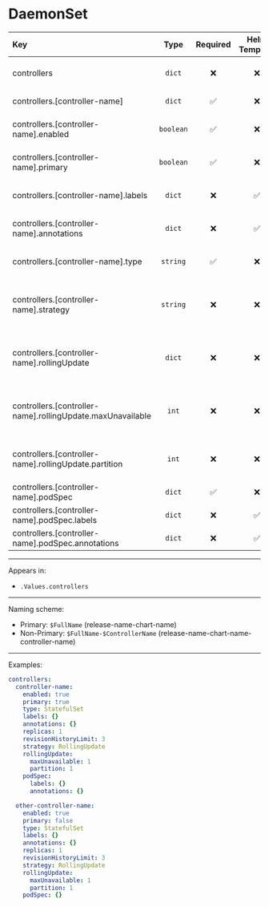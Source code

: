 # DaemonSet

| Key                                                        |   Type    | Required | Helm Template |     Default     | Description                                                          |
| :--------------------------------------------------------- | :-------: | :------: | :-----------: | :-------------: | :------------------------------------------------------------------- |
| controllers                                                |  `dict`   |    ❌    |      ❌       |      `{}`       | Define the controllers as dicts                                      |
| controllers.[controller-name]                              |  `dict`   |    ✅    |      ❌       |      `{}`       | Holds controller definition                                          |
| controllers.[controller-name].enabled                      | `boolean` |    ✅    |      ❌       |     `false`     | Enables or Disables the controller                                   |
| controllers.[controller-name].primary                      | `boolean` |    ✅    |      ❌       |     `false`     | Sets the controller as primary                                       |
| controllers.[controller-name].labels                       |  `dict`   |    ❌    |      ✅       |      `{}`       | Additional labels for controller                                     |
| controllers.[controller-name].annotations                  |  `dict`   |    ❌    |      ✅       |      `{}`       | Additional annotations for controller                                |
| controllers.[controller-name].type                         | `string`  |    ✅    |      ❌       |      `""`       | Define the type (kind) of the controller                             |
| controllers.[controller-name].strategy                     | `string`  |    ❌    |      ❌       | `RollingUpdate` | Define the strategy of the controller (OnDelete, RollingUpdate)      |
| controllers.[controller-name].rollingUpdate                |  `dict`   |    ❌    |      ❌       |      `{}`       | Holds the rollingUpdate options, Only when strategy is RollingUpdate |
| controllers.[controller-name].rollingUpdate.maxUnavailable |   `int`   |    ❌    |      ❌       |                 | Define the maxUnavailable, Only when strategy is RollingUpdate       |
| controllers.[controller-name].rollingUpdate.partition      |   `int`   |    ❌    |      ❌       |                 | Define the partition, Only when strategy is RollingUpdate            |
| controllers.[controller-name].podSpec                      |  `dict`   |    ✅    |      ❌       |      `{}`       | Holds the pod definition                                             |
| controllers.[controller-name].podSpec.labels               |  `dict`   |    ❌    |      ✅       |      `{}`       | Pod Labels                                                           |
| controllers.[controller-name].podSpec.annotations          |  `dict`   |    ❌    |      ✅       |      `{}`       | Pod Annotations                                                      |

---

Appears in:

- `.Values.controllers`

---

Naming scheme:

- Primary: `$FullName` (release-name-chart-name)
- Non-Primary: `$FullName-$ControllerName` (release-name-chart-name-controller-name)

---

Examples:

```yaml
controllers:
  controller-name:
    enabled: true
    primary: true
    type: StatefulSet
    labels: {}
    annotations: {}
    replicas: 1
    revisionHistoryLimit: 3
    strategy: RollingUpdate
    rollingUpdate:
      maxUnavailable: 1
      partition: 1
    podSpec:
      labels: {}
      annotations: {}

  other-controller-name:
    enabled: true
    primary: false
    type: StatefulSet
    labels: {}
    annotations: {}
    replicas: 1
    revisionHistoryLimit: 3
    strategy: RollingUpdate
    rollingUpdate:
      maxUnavailable: 1
      partition: 1
    podSpec: {}
```
